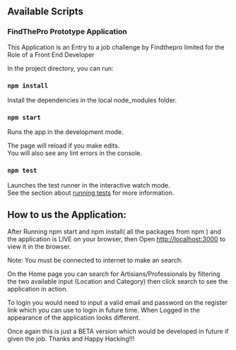 
## Available Scripts

### FindThePro Prototype Application
This Application is an Entry to a job challenge by Findthepro limited for the Role of a Front End Developer

In the project directory, you can run:

### `npm install`

Install the dependencies in the local node_modules folder. <br>

### `npm start`

Runs the app in the development mode.<br>


The page will reload if you make edits.<br>
You will also see any lint errors in the console.

### `npm test`

Launches the test runner in the interactive watch mode.<br>
See the section about [running tests](https://facebook.github.io/create-react-app/docs/running-tests) for more information.

## How to us the Application:
After Running npm start and npm install( all the packages from npm ) and the application is LIVE on your browser, then Open [http://localhost:3000](http://localhost:3000) to view it in the browser.

Note: You must be connected to internet to make an search.

On the Home page you can  search for Artisians/Professionals by filtering the two available input (Location and Category) then click search to see the application in action.

 To login you would need to input a valid email and password on the register link which you can use to login in future time. When Logged in the appearance of the application looks different. 
 
 Once again this is just a BETA version which would be developed in future if given the job. Thanks and Happy Hacking!!!



